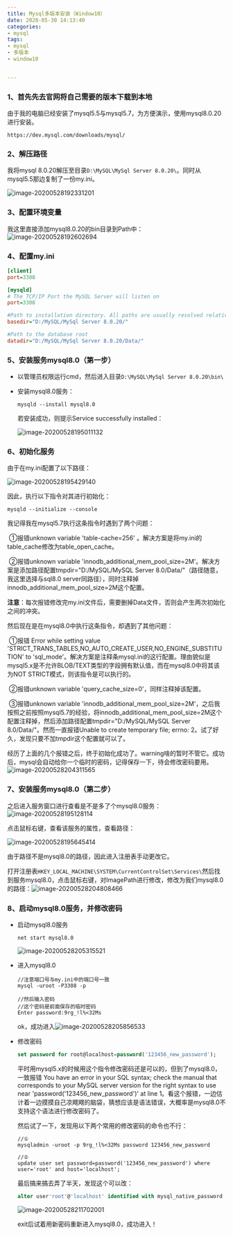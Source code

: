 ```yaml
---
title: Mysql多版本安装（Window10）
date: 2020-05-30 14:13:40
categories:
- mysql
tags:
- mysql
- 多版本
- window10


---
```




### 1、首先先去官网将自己需要的版本下载到本地

由于我的电脑已经安装了mysql5.5与mysql5.7，为方便演示，使用mysql8.0.20进行安装。

```http
https://dev.mysql.com/downloads/mysql/
```

### 2、解压路径

我将mysql 8.0.20解压至目录`D:\MySQL\MySql Server 8.0.20\`。同时从mysql5.5那边复制了一份my.ini。

![image-20200528192331201](Mysql多版本安装（Window10）/image-20200528192331201.png)

### 3、配置环境变量

我这里直接添加mysql8.0.20的bin目录到Path中：![image-20200528192602694](Mysql多版本安装（Window10）/image-20200528192602694.png)

### 4、配置my.ini

```ini
[client]
port=3308

[mysqld]
# The TCP/IP Port the MySQL Server will listen on
port=3308

#Path to installation directory. All paths are usually resolved relative to this.
basedir="D:/MySQL/MySql Server 8.0.20/"

#Path to the database root
datadir="D:/MySQL/MySql Server 8.0.20/Data/"
```

### 5、安装服务mysql8.0（第一步）

- 以管理员权限运行cmd，然后进入目录`D:\MySQL\MySql Server 8.0.20\bin\`

- 安装mysql8.0服务：

  ```order
  mysqld --install mysql8.0
  ```

  若安装成功，则提示Service successfully installed：

  ![image-20200528195011132](Mysql多版本安装（Window10）/image-20200528195011132.png)

### 6、初始化服务

由于在my.ini配置了以下路径：

![image-20200528195429140](Mysql多版本安装（Window10）/image-20200528195429140.png)

因此，执行以下指令对其进行初始化：

```order
mysqld --initialize --console
```

我记得我在mysql5.7执行这条指令时遇到了两个问题：

​	①报错unknown variable 'table-cache=256' 。解决方案是将my.ini的table_cache修改为table_open_cache。

​	②报错unknown variable 'innodb_additional_mem_pool_size=2M'。解决方案是添加路径配置tmpdir="D:/MySQL/MySQL Server 8.0/Data/"（路径随意，我这里选择与sql8.0 server同路径），同时注释掉innodb_additional_mem_pool_size=2M这个配置。



**注意**：每次报错修改完my.ini文件后，需要删掉Data文件，否则会产生两次初始化之间的冲突。

然后现在是在mysql8.0中执行这条指令，却遇到了其他问题：

​	①报错 Error while setting value 'STRICT_TRANS_TABLES,NO_AUTO_CREATE_USER,NO_ENGINE_SUBSTITUTION' to 'sql_mode'。解决方案是注释条mysql.ini的这行配置。理由貌似是mysql5.x是不允许BLOB/TEXT类型的字段拥有默认值，而在mysql8.0中将其该为NOT STRICT模式，则该指令是可以执行的。

​	②报错unknown variable 'query_cache_size=0'，同样注释掉该配置。

​	③报错unknown variable 'innodb_additional_mem_pool_size=2M'，之后我按照之前按照mysql5.7的经验，将innodb_additional_mem_pool_size=2M这个配置注释掉，然后添加路径配置tmpdir="D:/MySQL/MySQL Server 8.0/Data/"。然而一直报错Unable to create temporary file; errno: 2。试了好久，发现只要不加tmpdir这个配置就可以了。



经历了上面的几个报错之后，终于初始化成功了。warning啥的暂时不管它。成功后，mysql会自动给你一个临时的密码，记得保存一下，待会修改密码要用。![image-20200528204311565](Mysql多版本安装（Window10）/image-20200528204311565.png)



### 7、安装服务mysql8.0（第二步）

之后进入服务窗口进行查看是不是多了个mysql8.0服务：![image-20200528195128114](Mysql多版本安装（Window10）/image-20200528195128114.png)



点击鼠标右键，查看该服务的属性，查看路径：

![image-20200528195645414](Mysql多版本安装（Window10）/image-20200528195645414.png)

由于路径不是mysql8.0的路径，因此进入注册表手动更改它。

打开注册表`HKEY_LOCAL_MACHINE\SYSTEM\CurrentControlSet\Services\`然后找到服务mysql8.0，点击鼠标右键，对ImagePath进行修改，修改为我们mysql8.0的路径：![image-20200528204808466](Mysql多版本安装（Window10）/image-20200528204808466.png)





### 8、启动mysql8.0服务，并修改密码

- 启动mysql8.0服务

  ```order
  net start mysql8.0
  ```

  ![image-20200528205315521](Mysql多版本安装（Window10）/image-20200528205315521.png)

- 进入mysql8.0

  ```order
  //注意端口号与my.ini中的端口号一致
  mysql -uroot -P3308 -p 
  
  //然后输入密码
  //这个密码是前面保存的临时密码
  Enter password:9rg_!l%<32Ms	
  ```

  ok，成功进入![image-20200528205856533](Mysql多版本安装（Window10）/image-20200528205856533.png)

  

  

- 修改密码

  ```sql
  set password for root@localhost=password('123456_new_password');
  ```

  平时用mysql5.x的时候用这个指令修改密码还是可以的，但到了mysql8.0，一致报错 You have an error in your SQL syntax; check the manual that corresponds to your MySQL server version for the right syntax to use near 'password('123456_new_password')' at line 1。看这个报错，一边估计着一边摸摸自己凉飕飕的脑袋，猜想应该是语法错误，大概率是mysql8.0不支持这个语法进行修改密码了。

  

  然后试了一下，发现用以下两个常用的修改密码的命令也不行：

  ```order
  //①
  mysqladmin -uroot -p 9rg_!l%<32Ms password 123456_new_password
  
  //②
  update user set password=password('123456_new_password') where user='root' and host='localhost'; 
  ```

  最后搞来搞去弄了半天，发现这个可以改：

  ```sql
  alter user'root'@'localhost' identified with mysql_native_password by '123456_new_password';
  ```

  ![image-20200528211702001](Mysql多版本安装（Window10）/image-20200528211702001.png)

  exit后试着用新密码重新进入mysql8.0，成功进入！

